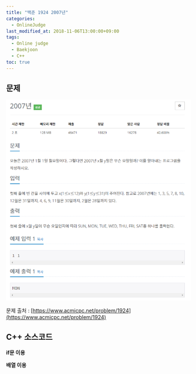 ```yaml
---
title: "백준 1924 2007년"
categories: 
  - OnlineJudge
last_modified_at: 2018-11-06T13:00:00+09:00
tags: 
  - Online judge
  - Baekjoon
  - C++
toc: true
---
```


## 문제

![1924](https://github.com/lesslate/lesslate.github.io/blob/master/assets/img/OnlineJudge/1924.png?raw=true)

문제 출처 : [https://www.acmicpc.net/problem/1924](https://www.acmicpc.net/problem/1924)



## C++ 소스코드

**if문 이용**
<script src="https://gist.github.com/lesslate/e55fe3d3619aa427ff2ce98a42575735.js"></script>

**배열 이용**
<script src="https://gist.github.com/lesslate/27c68b7170b86a6f807f4d26aa42d2da.js"></script>